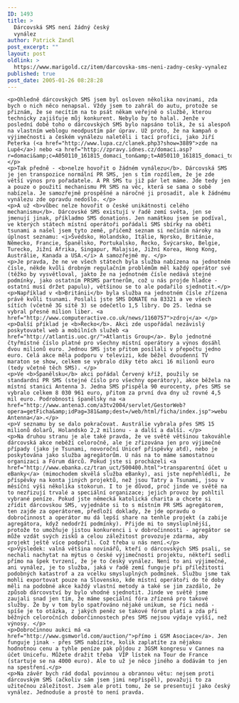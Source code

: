 ```yaml
---
ID: 1493
title: >
  Dárcovská SMS není žádný český
  vynález
author: Patrick Zandl
post_excerpt: ""
layout: post
oldlink: >
  https://www.marigold.cz/item/darcovska-sms-neni-zadny-cesky-vynalez
published: true
post_date: 2005-01-26 08:28:28
---
```

	<p>Ohledně dárcovských SMS jsem byl osloven několika novinami, zda bych o nich něco nenapsal. Vždy jsem to zahrál do autu, protože se přiznám, že se necítím na to psát někam veřejně o službě, kterou technicky zajišťuje můj konkurent. Nebylo by to halal. Jenže v poslední době toho o dárcovských SMS bylo napsáno tolik, že si alespoň na vlastním weblogu neodpustím pár úprav. Už proto, že na kampaň o výjimečnosti a českém vynálezu naletěli i tací profíci, jako Jiří Peterka (<a href="http://www.lupa.cz/clanek.php3?show=3889">zde na Lupě</a>) nebo <a href="http://zpravy.idnes.cz/domaci.asp?r=domaci&amp;c=A050110_161815_domaci_ton&amp;t=A050110_161815_domaci_ton&amp;r2=domaci">iDNES</a>.</p>
	<p>Tak předně - <b>nelze hovořit o žádném vynálezu</b>. Dárcovská SMS je jen transpozice normální PR SMS, jen s tím rozdílem, že je zde větší výnos pro pořadatele. A PR SMS tu již pár let máme. Jde tedy jen a pouze o použití mechanismu PR SMS na věc, která se sama o sobě nabízela. Je samozřejmě prospěšné a náročné ji prosadit, ale k žádnému vynálezu zde opravdu nedošlo. </p>
	<p>A už <b>vůbec nelze hovořit o české unikátnosti celého mechanismu</b>. Dárcovské SMS existují v řadě zemí světa, jen se jmenují jinak, příkladmo SMS donations. Jen namátkou jsem se podíval, ve kterých státech místní operátoři pořádali SMS sbírky na oběti tsunami a našel jsem tyto země, přičemž seznam si nečiním nároky na úplnost seznamu: <i>Švédsko, Holandsko, Itálie, Norsko, Británie, Německo, Francie, Španělsko, Portukalsko, Řecko, Švýcarsko, Belgie, Turecko, Jižní Afrika, Singapur, Malajsie, Jižní Korea, Hong Kong, Austrálie, Kanada a USA.</i> A samozřejmě my. </p>
	<p>Je pravda, že ne ve všech státech byla služba nabízena na jednotném čísle, někde kvůli drobným regulačním problémům měl každý operátor své (těžko by vysvětloval, jakto že na jednotném čísle nedává stejné podmínky, jako ostatním PRSMS partnerům, což u nás projde hladce - ostatní musí držet papulu), většinou se to ale podařilo sjednotit.</p>
	<p>Například v <b>Británii</b> byla služba na jednotném čísle zřízena právě kvůli tsunami. Poslali jste SMS DONATE na 83321 a ve všech sítích (včetně 3G sítě 3) se odečetlo 1,5 libry. Do 25. ledna se vybral přesně milion liber. <a href="http://www.computeractive.co.uk/news/1160757">zdroj</a> </p>
	<p>Další příklad je <b>Řecko</b>. Akci zde uspořádal nezávislý poskytovatel web a mobilních služeb <a href="http://atlantis.uoc.gr/">Atlantis Group</a>. Bylo jednotné čtyřmístné číslo platné pro všechny místní operátory a výnos dosáhl dvou milionů euro. Jednou SMS jste přitom posílali v přepočtu jedno euro. Celá akce měla podporu v televizi, kde běžel dvoudenní TV maraton se show, celkem se vybralo díky této akci 16 milionů euro (tedy včetně těch SMS). </p>
	<p>Ve <b>Španělsku</b> akci pořádal Červený kříž, použily se standardní PR SMS (stejné číslo pro všechny operátory), akce běžela na místní stanici Antenna 3. Jedna SMS přispěla 90 eurocenty, přes SMS se vybralo celkem 8 030 961 euro, přitom za první dva dny už rovné 4,5 mil euro. Podrobnosti španělsky na <a href="http://www.antena3.com/a3tv2004/servlet/GestorWeb?opera=getFicha&amp;idPag=381&amp;dest=/web/html/ficha/index.jsp">webu Antenna</a>.</p>
	<p>V seznamu by se dalo pokračovat. Austrálie vybrala přes SMS 15 milionů dolarů, Holandsko 2,2 milionu - a další a další. </p>
	<p>Na druhou stranu je ale také pravda, že ve světě většinou takováhle dárcovská akce neběží celoročně, ale je zřizována jen pro výjimečné případy (jako je Tsunami, novoroční Unicef příspěvky atd), nebo je poskytována jako služba agregátorům. U nás na to máme samostatnou organizaci a Fórum dárců. Pokud jste si procházeli <a href="http://www.ebanka.cz/tran_uct/500400.html">transparentní účet u eBanky</a> (mimochodem skvělá služba eBanky), asi jste nepřehlédli, že příspěvky na konta jiných projektů, než jsou Tatry a Tsunami, jsou v měsíční výši několika stokorun. I to je důvod, proč jinde ve světě na to nezřizují trvalé a speciální organizace; jejich provoz by pohltil vybrané peníze. Pokud jste německá katolická charita a chcete si zřídit dárcovskou SMS, vyjednáte si to s místním PR SMS agregátorem, ten zajde za operátorem, předloží doklady, že jde opravdu o dobročinnost a operátor mu dá lepší share na tenhle projekt (a zabije agregátora, když nedodrží podmínky). Přijde mi to smysluplnější, protože to umožňuje jistou konkurenci i v dobročinnosti - agregátor se může vzdát svých zisků a celou záležitost provozuje zdarma, aby projekt ještě více podpořil. Což třeba u nás není.</p>
	<p>Výsledek: valná většina novinářů, kteří o dárcovských SMS psali, se nechali nachytat na mýtus o české výjimečnosti projektu, někteří sedli přímo na špek tvrzení, že je to český vynález. Není to ani výjimečné, ani vynález, je to služba, jaká v řadě zemí funguje při příležitosti podobných katastrof a za vcelku smysluplných podmínek. Službu jsme tak mohli exportovat pouze na Slovensko, kde místní operátoři do té doby měli na podobné akce každý vlastní metody a také se jim zazdálo, že způsob dárcovství by bylo vhodné sjednotit. Jinde ve světě jsme zaujali snad jen tím, že máme speciální fóra zřízená pro takové služby. Že by v tom bylo spatřováno nějaké unikum, se říci nedá - spíše je to otázka, z jakých peněz se takové fórum platí a zda při běžných celoročních doborčinnostech přes SMS nejsou výdaje vyšší, než výnosy. </p>
	<p>Dobročinnou aukci má <a href="http://www.gsmworld.com/auction/">přímo i GSM Asociace</a>. Jen funguje jinak - přes SMS nabízíte, kolik zaplatíte za nějakou hodnotnou cenu a tyhle peníze pak půjdou z 3GSM kongresu v Cannes na účet Unicefu. Můžete dražit třeba  VIP lístek na Tour de France (startuje se na 4000 euro). Ale to už je něco jiného a dodávám to jen na spestření.</p>
	<p>Na závěr bych rád dodal povinnou a obrannou větu: nejsem proti dárcovským SMS (ačkoliv sám jsem jimi nepřispěl), považuji to za užitečnou záležitost. Jsem ale proti tomu, že se presentují jako český vynález. Jednoduše a prostě to není pravda.
</p>